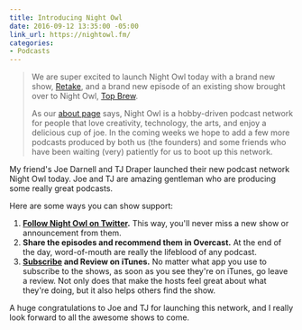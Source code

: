 ```yaml
---
title: Introducing Night Owl
date: 2016-09-12 13:35:00 -05:00
link_url: https://nightowl.fm/
categories:
- Podcasts
---
```


> We are super excited to launch Night Owl today with a brand new show, [Retake](https://nightowl.fm/retake), and a brand new episode of an existing show brought over to Night Owl, [Top Brew](https://nightowl.fm/topbrew).
>
> As our [about page](https://nightowl.fm/about) says, Night Owl is a hobby-driven podcast network for people that love creativity, technology, the arts, and enjoy a delicious cup of joe. In the coming weeks we hope to add a few more podcasts produced by both us (the founders) and some friends who have been waiting (very) patiently for us to boot up this network.

My friend's Joe Darnell and TJ Draper launched their new podcast network Night Owl today. Joe and TJ are amazing gentleman who are producing some really great podcasts.

Here are some ways you can show support:

1. **[Follow Night Owl on Twitter](https://twitter.com/nightowlfm).** This way, you'll never miss a new show or announcement from them.
2. **Share the episodes and recommend them in Overcast.** At the end of the day, word-of-mouth are really the lifeblood of any podcast.
3. **[Subscribe](https://nightowl.fm/subscribe) and Review on iTunes.** No matter what app you use to subscribe to the shows, as soon as you see they're on iTunes, go leave a review. Not only does that make the hosts feel great about what they're doing, but it also helps others find the show.

A huge congratulations to Joe and TJ for launching this network, and I really look forward to all the awesome shows to come.
